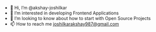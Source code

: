 - 👋 Hi, I’m @akshay-joshilkar
- 👀 I’m interested in developing Frontend Applications
- 💞️ I’m looking to know about how to start with Open Source Projects
- 📫 How to reach me joshilkarakshay987@gmail.com

<!---
akshay-joshilkar/akshay-joshilkar is a ✨ special ✨ repository because its `README.md` (this file) appears on your GitHub profile.
You can click the Preview link to take a look at your changes.
--->
